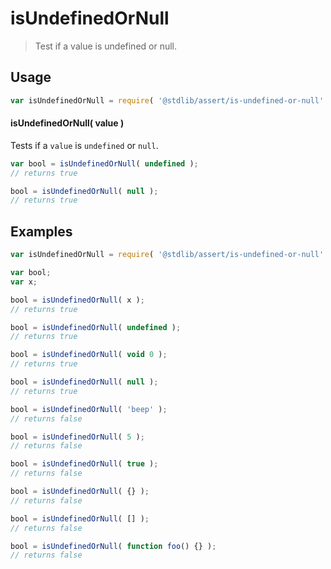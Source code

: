# isUndefinedOrNull

> Test if a value is undefined or null.


<section class="usage">

## Usage

``` javascript
var isUndefinedOrNull = require( '@stdlib/assert/is-undefined-or-null' );
```

#### isUndefinedOrNull( value )

Tests if a `value` is `undefined` or `null`.

<!-- eslint-disable no-undefined -->

``` javascript
var bool = isUndefinedOrNull( undefined );
// returns true

bool = isUndefinedOrNull( null );
// returns true
```

</section>

<!-- /.usage -->


<section class="examples">

## Examples

<!-- eslint-disable no-undefined, no-restricted-syntax, no-empty-function -->

``` javascript
var isUndefinedOrNull = require( '@stdlib/assert/is-undefined-or-null' );

var bool;
var x;

bool = isUndefinedOrNull( x );
// returns true

bool = isUndefinedOrNull( undefined );
// returns true

bool = isUndefinedOrNull( void 0 );
// returns true

bool = isUndefinedOrNull( null );
// returns true

bool = isUndefinedOrNull( 'beep' );
// returns false

bool = isUndefinedOrNull( 5 );
// returns false

bool = isUndefinedOrNull( true );
// returns false

bool = isUndefinedOrNull( {} );
// returns false

bool = isUndefinedOrNull( [] );
// returns false

bool = isUndefinedOrNull( function foo() {} );
// returns false
```

</section>

<!-- /.examples -->


<section class="links">

</section>

<!-- /.links -->
